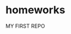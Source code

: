 # homeworks
 MY FIRST REPO                                                                                                                          
